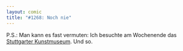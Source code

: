 ```yaml
---
layout: comic
title: "#1268: Noch nie"
---
```


P.S.: 
Man kann es fast vermuten: Ich besuchte am Wochenende das <a href="http://www.kunstmuseum-stuttgart.de/de/index.php?site=1&page=2&actualSel=30">Stuttgarter Kunstmuseum</a>.
Und so.
